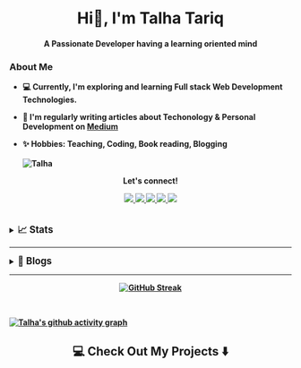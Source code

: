<h1 align="center">Hi👋, I'm Talha Tariq</h1>
<h4 align="center">A Passionate <b>Developer<b> having a learning oriented mind</h4>

<h3>About Me</h3>

- 💻 Currently, I'm exploring and learning Full stack **Web Development** Technologies.

- 📝 I'm regularly writing articles about Techonology & Personal Development on [Medium](https://talhatariq-tt.medium.com/)

- ✨ Hobbies: **Teaching, Coding, Book reading, Blogging**<br><br>
![Talha](https://komarev.com/ghpvc/?username=TT-talhatariq&style=flat-square)



<div align="center">
<p align="center">Let's connect!</p>
<a href="https://www.linkedin.com/in/talha-tariq-7511631b0/">
    <img src="https://img.shields.io/badge/linkedin-%230077B5.svg?&style=for-the-badge&logo=linkedin&logoColor=white" />
</a>

<a href="https://web.facebook.com/profile.php?id=100027270442218">
    <img src="https://img.shields.io/badge/Facebook-1877F2?style=for-the-badge&logo=facebook&logoColor=white" />
</a>

<a href="https://twitter.com/Talha_Tariq_TT/">
    <img src="https://img.shields.io/badge/Twitter-1DA1F2?style=for-the-badge&logo=twitter&logoColor=white" />
</a>

<a href="https://www.instagram.com/talha_tariq_tt/?hl=en">
    <img src="https://img.shields.io/badge/Instagram-E4405F?style=for-the-badge&logo=instagram&logoColor=white" />
</a>


<a href="https://talhatariq-tt.medium.com/">
    <img src="https://img.shields.io/badge/Medium-12100E?style=for-the-badge&logo=medium&logoColor=white" />
</a>
</div>
<br><br>
    
<details>
<summary><big><strong>📈 Stats</big></summary>
    
[![Stats](https://github-readme-stats.vercel.app/api?username=TT-talhatariq&show_icons=true&theme=radical&count_private=true&include_all_commits=true&custom_title=My%20Github%20Stats)](https://github.com/anuraghazra/github-readme-stats)&nbsp;&nbsp;&nbsp;&nbsp;[![Top Langs](https://github-readme-stats.vercel.app/api/top-langs/?username=TT-talhatariq&layout=compact&theme=radical&custom_title=Most%20Used%20Languages%20In%20Repos&langs_count=8&count_private=true)](https://github.com/anuraghazra/github-readme-stats)

</details>

---

<details>
<summary><big><strong>📝 Blogs</big></summary>

- [How’s Naming Techniques can Help You in Writing Readable Code?](https://medium.com/nerd-for-tech/hows-the-better-naming-can-help-you-in-programming-d19e1ad7246d)

- [How’s the cin Object & Insertion (>>) Operator Work in Backend in C++?](https://medium.com/learn-and-grow/hows-the-cin-object-insertion-operator-works-in-backend-in-c-647ff4ec03da)
    
- [Importance of Data Structures & Free Resources to Learn it.](https://medium.com/learn-and-grow/importance-of-data-structures-free-resources-to-learn-it-84352af32fa9)
 
 - [Stack ADT](https://talhatariq-tt.medium.com/stack-adt-fcb0da7ba520)
    
   
 </details> 

 ---

<div align="center">
    
[![GitHub Streak](http://github-readme-streak-stats.herokuapp.com?user=TT-talhatariq&date_format=M%20j%5B%2C%20Y%5D)](https://git.io/streak-stats) 

    
</div>
     <br>
     


[![Talha's github activity graph](https://activity-graph.herokuapp.com/graph?username=TT-talhatariq&theme=react-dark&count_private=true&area=true&hide_border=true)](https://activity-graph.herokuapp.com/graph?username=TT-talhatariq&theme=react-dark&count_private=true)
<br>

<h2  align="center">💻 Check Out My Projects ⬇️ </h2>
